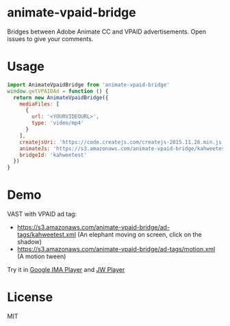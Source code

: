 # animate-vpaid-bridge

Bridges between Adobe Animate CC and VPAID advertisements. Open issues to give your comments.

# Usage

```js
import AnimateVpaidBridge from 'animate-vpaid-bridge'
window.getVPAIDAd = function () {
  return new AnimateVpaidBridge({
    mediaFiles: [
      {
        url: '<YOURVIDEOURL>',
        type: 'video/mp4'
      }
    ],
    createjsUri: 'https://code.createjs.com/createjs-2015.11.26.min.js',
    animateJs: 'https://s3.amazonaws.com/animate-vpaid-bridge/kahweetest.js',
    bridgeId: 'kahweetest'
  })
}
```

# Demo

VAST with VPAID ad tag: 

* https://s3.amazonaws.com/animate-vpaid-bridge/ad-tags/kahweetest.xml (An elephant moving on screen, click on the shadow)
* https://s3.amazonaws.com/animate-vpaid-bridge/ad-tags/motion.xml (A motion tween)

Try it in [Google IMA Player](https://developers.google.com/interactive-media-ads/docs/sdks/html5/vastinspector) and [JW Player](https://developer.jwplayer.com/tools/ad-tester/)

# License

MIT
